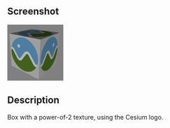 ## Screenshot

![screenshot](screenshot/screenshot.png)

## Description

Box with a power-of-2 texture, using the Cesium logo.